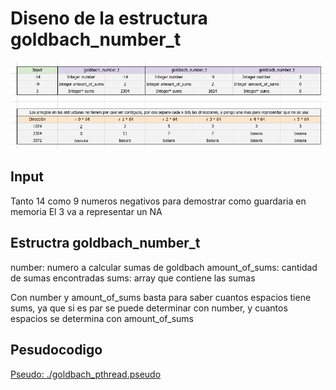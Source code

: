 # Diseno de la estructura goldbach_number_t
![Diagrama: ./diagrama-de-estructuras.png](./diagrama-de-estructuras.png)


## Input
Tanto 14 como 9 numeros negativos para demostrar como guardaria en memoria
El 3 va a representar un NA

## Estructra goldbach_number_t
number: numero a calcular sumas de goldbach
amount_of_sums: cantidad de sumas encontradas
sums: array que contiene las sumas

Con number y amount_of_sums basta para saber cuantos espacios tiene sums, 
ya que si es par se puede determinar con number, y cuantos espacios se determina
con amount_of_sums

## Pesudocodigo
[Pseudo: ./goldbach_pthread.pseudo](./goldbach_pthread.pseudo)
